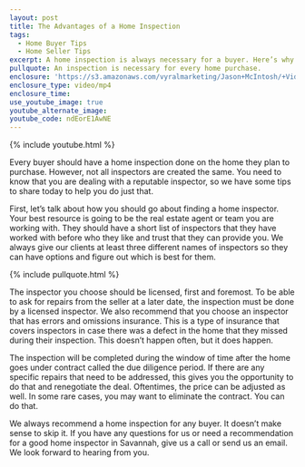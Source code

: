 ```yaml
---
layout: post
title: The Advantages of a Home Inspection
tags:
  - Home Buyer Tips
  - Home Seller Tips
excerpt: A home inspection is always necessary for a buyer. Here’s why.
pullquote: An inspection is necessary for every home purchase.
enclosure: 'https://s3.amazonaws.com/vyralmarketing/Jason+McIntosh/+Videos/2017/Savannah+Real+Estate+Agent-+Home+Inpsectors.mp4'
enclosure_type: video/mp4
enclosure_time:
use_youtube_image: true
youtube_alternate_image:
youtube_code: ndEorE1AwNE
---
```



{% include youtube.html %}

Every buyer should have a home inspection done on the home they plan to purchase. However, not all inspectors are created the same. You need to know that you are dealing with a reputable inspector, so we have some tips to share today to help you do just that.

First, let’s talk about how you should go about finding a home inspector. Your best resource is going to be the real estate agent or team you are working with. They should have a short list of inspectors that they have worked with before who they like and trust that they can provide you. We always give our clients at least three different names of inspectors so they can have options and figure out which is best for them.

{% include pullquote.html %}

The inspector you choose should be licensed, first and foremost. To be able to ask for repairs from the seller at a later date, the inspection must be done by a licensed inspector. We also recommend that you choose an inspector that has errors and omissions insurance. This is a type of insurance that covers inspectors in case there was a defect in the home that they missed during their inspection. This doesn’t happen often, but it does happen.

The inspection will be completed during the window of time after the home goes under contract called the due diligence period. If there are any specific repairs that need to be addressed, this gives you the opportunity to do that and renegotiate the deal. Oftentimes, the price can be adjusted as well. In some rare cases, you may want to eliminate the contract. You can do that.

We always recommend a home inspection for any buyer. It doesn’t make sense to skip it. If you have any questions for us or need a recommendation for a good home inspector in Savannah, give us a call or send us an email. We look forward to hearing from you.